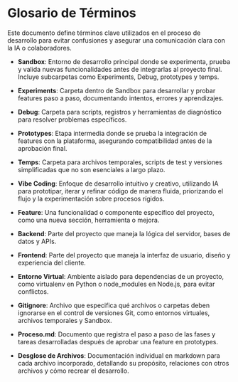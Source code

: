 # Glosario de Términos

Este documento define términos clave utilizados en el proceso de desarrollo para evitar confusiones y asegurar una comunicación clara con la IA o colaboradores.

- **Sandbox**: Entorno de desarrollo principal donde se experimenta, prueba y valida nuevas funcionalidades antes de integrarlas al proyecto final. Incluye subcarpetas como Experiments, Debug, prototypes y temps.

- **Experiments**: Carpeta dentro de Sandbox para desarrollar y probar features paso a paso, documentando intentos, errores y aprendizajes.

- **Debug**: Carpeta para scripts, registros y herramientas de diagnóstico para resolver problemas específicos.

- **Prototypes**: Etapa intermedia donde se prueba la integración de features con la plataforma, asegurando compatibilidad antes de la aprobación final.

- **Temps**: Carpeta para archivos temporales, scripts de test y versiones simplificadas que no son esenciales a largo plazo.

- **Vibe Coding**: Enfoque de desarrollo intuitivo y creativo, utilizando IA para prototipar, iterar y refinar código de manera fluida, priorizando el flujo y la experimentación sobre procesos rígidos.

- **Feature**: Una funcionalidad o componente específico del proyecto, como una nueva sección, herramienta o mejora.

- **Backend**: Parte del proyecto que maneja la lógica del servidor, bases de datos y APIs.

- **Frontend**: Parte del proyecto que maneja la interfaz de usuario, diseño y experiencia del cliente.

- **Entorno Virtual**: Ambiente aislado para dependencias de un proyecto, como virtualenv en Python o node_modules en Node.js, para evitar conflictos.

- **Gitignore**: Archivo que especifica qué archivos o carpetas deben ignorarse en el control de versiones Git, como entornos virtuales, archivos temporales y Sandbox.

- **Proceso.md**: Documento que registra el paso a paso de las fases y tareas desarrolladas después de aprobar una feature en prototypes.

- **Desglose de Archivos**: Documentación individual en markdown para cada archivo incorporado, detallando su propósito, relaciones con otros archivos y cómo recrear el desarrollo.
